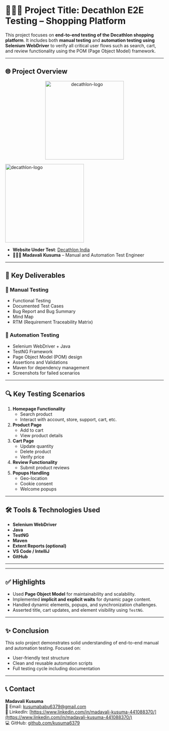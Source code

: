 # 👩🏻‍💻 Project Title: Decathlon E2E Testing – Shopping Platform

This project focuses on **end-to-end testing of the Decathlon shopping platform**. It includes both **manual testing** and **automation testing using Selenium WebDriver** to verify all critical user flows such as search, cart, and review functionality using the POM (Page Object Model) framework.

---

## 🌐 Project Overview


<p align="center">
  <img width="250" alt="decathlon-logo" src="https://upload.wikimedia.org/wikipedia/commons/3/39/Decathlon_Logo.png" />
</p>





<img width="250" alt="decathlon-logo" src="https://www.decathlon.in/_next/image?url=https%3A%2F%2Fwww.decathlon.in%2F_logo.jpg&w=384&q=75" />

- **Website Under Test**: [Decathlon India](https://www.decathlon.in)
- 👩🏻‍💻 **Madavali Kusuma** – Manual and Automation Test Engineer

---

## 📑 Key Deliverables

### 🧪 Manual Testing
- Functional Testing
- Documented Test Cases
- Bug Report and Bug Summary
- Mind Map
- RTM (Requirement Traceability Matrix)

### 🤖 Automation Testing
- Selenium WebDriver + Java
- TestNG Framework
- Page Object Model (POM) design
- Assertions and Validations
- Maven for dependency management
- Screenshots for failed scenarios

---

## 🔍 Key Testing Scenarios

1. **Homepage Functionality**
   - Search product
   - Interact with account, store, support, cart, etc.
2. **Product Page**
   - Add to cart
   - View product details
3. **Cart Page**
   - Update quantity
   - Delete product
   - Verify price
4. **Review Functionality**
   - Submit product reviews
5. **Popups Handling**
   - Geo-location
   - Cookie consent
   - Welcome popups

---

## 🛠️ Tools & Technologies Used

- **Selenium WebDriver**
- **Java**
- **TestNG**
- **Maven**
- **Extent Reports (optional)**
- **VS Code / IntelliJ**
- **GitHub**

---


---

## ✅ Highlights

- Used **Page Object Model** for maintainability and scalability.
- Implemented **implicit and explicit waits** for dynamic page content.
- Handled dynamic elements, popups, and synchronization challenges.
- Asserted title, cart updates, and element visibility using `TestNG`.

---

## ✨ Conclusion

This solo project demonstrates solid understanding of end-to-end manual and automation testing. Focused on:
- User-friendly test structure
- Clean and reusable automation scripts
- Full testing cycle including documentation

---

## 📞 Contact

**Madavali Kusuma**  
📧 Email: kusumababu6379@gmail.com  
🔗 LinkedIn: [https://www.linkedin.com/in/madavali-kusuma-441088370/](https://www.linkedin.com/in/madavali-kusuma-441088370/)  
💻 GitHub: [github.com/kusuma6379](https://github.com/kusuma6379)


